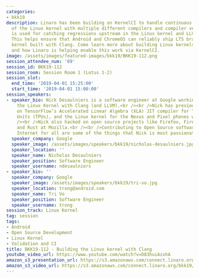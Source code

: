 ```yaml
---
categories:
- bkk19
description: Linaro has been building on KernelCI to handle continuous integration
  of the Linux kernel with multiple different compilers and compiler versions. This
  is used for catching regressions upstream in the Linux kernel and LLVM code bases.
  This helps ensure that Android and ChromeOS can reliably ship LTS branches of the
  kernel built with Clang. Come learn more about building Linux kernels with Clang,
  and how Linaro is helping enable this work via KernelCI.
image: /assets/images/featured-images/bkk19/BKK19-112.png
session_attendee_num: '69'
session_id: BKK19-112
session_room: Session Room 1 (Lotus 1-2)
session_slot:
  end_time: '2019-04-01 15:25:00'
  start_time: '2019-04-01 15:00:00'
session_speakers:
- speaker_bio: Nick Desaulniers is a software engineer at Google working on compiling
    the Linux Kernel with Clang (and LLVM).<br /><br />Nick has previously worked
    on TensorFlow’s Accelerated Linear Algebra (XLA) JIT compiler for Tensor Processing
    Units (TPUs), and the Linux kernel for the Nexus and Pixel phones while at Google.<br
    /><br />Nick also hacked on open source projects like Firefox, Firefox OS, Emscripten,
    and Rust at Mozilla.<br /><br />Contributing to Open Source software and an accessible
    Internet for all are some of the things that Nick is most passionate about.
  speaker_company: Google
  speaker_image: /assets/images/speakers/bkk19/nicholas-desaulniers.jpg
  speaker_location: ''
  speaker_name: Nicholas Desaulniers
  speaker_position: Software Engineer
  speaker_username: ndesaulniers
- speaker_bio: ''
  speaker_company: Google
  speaker_image: /assets/images/speakers/bkk19/tri-vo.jpg
  speaker_location: trong@android.com
  speaker_name: Tri Vo
  speaker_position: Software Engineer
  speaker_username: trong
session_track: Linux Kernel
tag: session
tags:
- Android
- Open Source Development
- Linux Kernel
- Validation and CI
title: BKK19-112 - Building the Linux kernel with Clang
youtube_video_url: https://www.youtube.com/watch?v=O83huiAzxhA
amazon_s3_presentation_url: https://s3.amazonaws.com/connect.linaro.org/bkk19/presentations/bkk19-112.pdf
amazon_s3_video_url: https://s3.amazonaws.com/connect.linaro.org/bkk19/videos/bkk19-112.mp4
---
```

